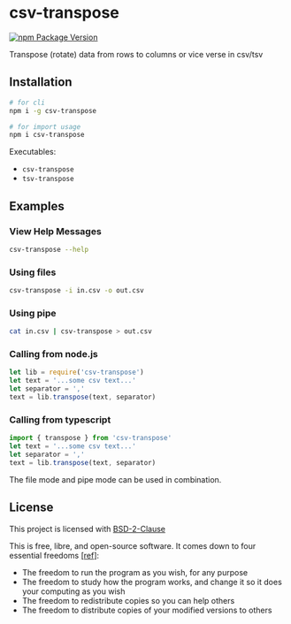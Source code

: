 # csv-transpose
[![npm Package Version](https://img.shields.io/npm/v/csv-transpose.svg?maxAge=2592000)](https://www.npmjs.com/package/csv-transpose)

Transpose (rotate) data from rows to columns or vice verse in csv/tsv

## Installation
```bash
# for cli
npm i -g csv-transpose

# for import usage
npm i csv-transpose
```

Executables:
- `csv-transpose`
- `tsv-transpose`

## Examples

### View Help Messages
```bash
csv-transpose --help
```

### Using files
```bash
csv-transpose -i in.csv -o out.csv
```

### Using pipe
```bash
cat in.csv | csv-transpose > out.csv
```

### Calling from node.js
```javascript
let lib = require('csv-transpose')
let text = '...some csv text...'
let separator = ','
text = lib.transpose(text, separator)
```


### Calling from typescript
```typescript
import { transpose } from 'csv-transpose'
let text = '...some csv text...'
let separator = ','
text = lib.transpose(text, separator)
```

The file mode and pipe mode can be used in combination.

## License

This project is licensed with [BSD-2-Clause](./LICENSE)

This is free, libre, and open-source software. It comes down to four essential freedoms [[ref]](https://seirdy.one/2021/01/27/whatsapp-and-the-domestication-of-users.html#fnref:2):

- The freedom to run the program as you wish, for any purpose
- The freedom to study how the program works, and change it so it does your computing as you wish
- The freedom to redistribute copies so you can help others
- The freedom to distribute copies of your modified versions to others
